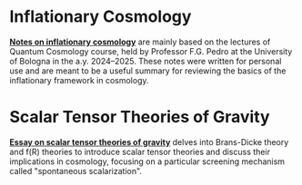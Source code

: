 # Inflationary Cosmology  
**[Notes on inflationary cosmology](NotesInflation/InflationaryCosmology.pdf)** are mainly based on the lectures of Quantum Cosmology course, held by Professor F.G. Pedro at the University of Bologna in the a.y. 2024–2025. 
These notes were written for personal use and are meant to be a useful summary for reviewing
the basics of the inflationary framework in cosmology. 

# Scalar Tensor Theories of Gravity
**[Essay on scalar tensor theories of gravity](essay/STTs.pdf)** delves into Brans-Dicke theory and f(R) theories to introduce scalar tensor theories and discuss their implications in cosmology, focusing on a particular screening mechanism called "spontaneous scalarization". 
